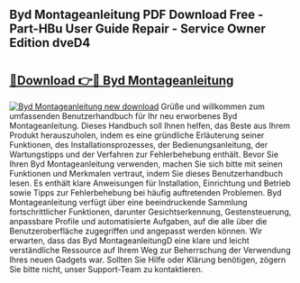 ## Byd Montageanleitung PDF Download Free - Part-HBu User Guide Repair - Service Owner Edition dveD4

# <h2><a href="http://df88v8z.blite.top/?on=Byd+Montageanleitung">🔗Download 👉🔴 Byd Montageanleitung</a></h2>

[![Byd Montageanleitung new download](https://i.imgur.com/lujVjoI.png)](http://df88v8z.blite.top/?on=Byd+Montageanleitung)
Grüße und willkommen zum umfassenden Benutzerhandbuch für Ihr neu erworbenes Byd Montageanleitung. Dieses Handbuch soll Ihnen helfen, das Beste aus Ihrem Produkt herauszuholen, indem es eine gründliche Erläuterung seiner Funktionen, des Installationsprozesses, der Bedienungsanleitung, der Wartungstipps und der Verfahren zur Fehlerbehebung enthält. Bevor Sie Ihren Byd Montageanleitung verwenden, machen Sie sich bitte mit seinen Funktionen und Merkmalen vertraut, indem Sie dieses Benutzerhandbuch lesen. Es enthält klare Anweisungen für Installation, Einrichtung und Betrieb sowie Tipps zur Fehlerbehebung bei häufig auftretenden Problemen. Byd Montageanleitung verfügt über eine beeindruckende Sammlung fortschrittlicher Funktionen, darunter Gesichtserkennung, Gestensteuerung, anpassbare Profile und automatisierte Aufgaben, auf die alle über die Benutzeroberfläche zugegriffen und angepasst werden können. Wir erwarten, dass das Byd MontageanleitungD eine klare und leicht verständliche Ressource auf Ihrem Weg zur Beherrschung der Verwendung Ihres neuen Gadgets war. Sollten Sie Hilfe oder Klärung benötigen, zögern Sie bitte nicht, unser Support-Team zu kontaktieren.
